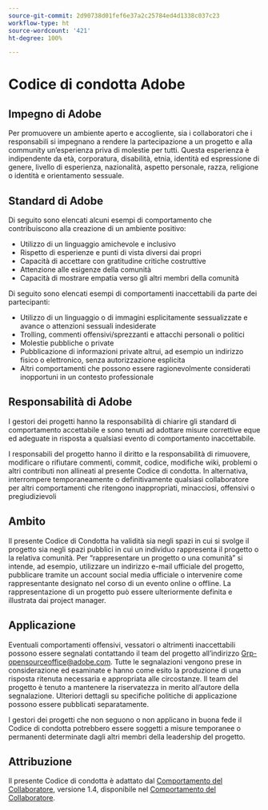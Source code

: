 ```yaml
---
source-git-commit: 2d90738d01fef6e37a2c25784ed4d1338c037c23
workflow-type: ht
source-wordcount: '421'
ht-degree: 100%

---
```

# Codice di condotta Adobe

## Impegno di Adobe

Per promuovere un ambiente aperto e accogliente, sia i collaboratori che i responsabili si impegnano a rendere la partecipazione a un progetto e alla community un’esperienza priva di molestie per tutti. Questa esperienza è indipendente da età, corporatura, disabilità, etnia, identità ed espressione di genere, livello di esperienza, nazionalità, aspetto personale, razza, religione o identità e orientamento sessuale.

## Standard di Adobe

Di seguito sono elencati alcuni esempi di comportamento che contribuiscono alla creazione di un ambiente positivo:

* Utilizzo di un linguaggio amichevole e inclusivo
* Rispetto di esperienze e punti di vista diversi dai propri
* Capacità di accettare con gratitudine critiche costruttive
* Attenzione alle esigenze della comunità
* Capacità di mostrare empatia verso gli altri membri della comunità

Di seguito sono elencati esempi di comportamenti inaccettabili da parte dei partecipanti:

* Utilizzo di un linguaggio o di immagini esplicitamente sessualizzate e avance o attenzioni sessuali indesiderate
* Trolling, commenti offensivi/sprezzanti e attacchi personali o politici
* Molestie pubbliche o private
* Pubblicazione di informazioni private altrui, ad esempio un indirizzo fisico o elettronico, senza autorizzazione esplicita
* Altri comportamenti che possono essere ragionevolmente considerati inopportuni in un contesto professionale

## Responsabilità di Adobe

I gestori dei progetti hanno la responsabilità di chiarire gli standard di comportamento accettabile e sono tenuti ad adottare misure correttive eque ed adeguate in risposta a qualsiasi evento di comportamento inaccettabile.

I responsabili del progetto hanno il diritto e la responsabilità di rimuovere, modificare o rifiutare commenti, commit, codice, modifiche wiki, problemi o altri contributi non allineati al presente Codice di condotta. In alternativa, interrompere temporaneamente o definitivamente qualsiasi collaboratore per altri comportamenti che ritengono inappropriati, minacciosi, offensivi o pregiudizievoli

## Ambito

Il presente Codice di Condotta ha validità sia negli spazi in cui si svolge il progetto sia negli spazi pubblici in cui un individuo rappresenta il progetto o la relativa comunità. Per “rappresentare un progetto o una comunità” si intende, ad esempio, utilizzare un indirizzo e-mail ufficiale del progetto, pubblicare tramite un account social media ufficiale o intervenire come rappresentante designato nel corso di un evento online o offline. La rappresentazione di un progetto può essere ulteriormente definita e illustrata dai project manager.

## Applicazione

Eventuali comportamenti offensivi, vessatori o altrimenti inaccettabili possono essere segnalati contattando il team del progetto all’indirizzo Grp-opensourceoffice@adobe.com. Tutte le segnalazioni vengono prese in considerazione ed esaminate e hanno come esito la produzione di una risposta ritenuta necessaria e appropriata alle circostanze. Il team del progetto è tenuto a mantenere la riservatezza in merito all’autore della segnalazione. Ulteriori dettagli su specifiche politiche di applicazione possono essere pubblicati separatamente.

I gestori dei progetti che non seguono o non applicano in buona fede il Codice di condotta potrebbero essere soggetti a misure temporanee o permanenti determinate dagli altri membri della leadership del progetto.

## Attribuzione

Il presente Codice di condotta è adattato dal [Comportamento del Collaboratore](https://www.contributor-covenant.org/), versione 1.4, disponibile nel [Comportamento del Collaboratore](https://www.contributor-covenant.org/version/1/4/code-of-conduct/).

